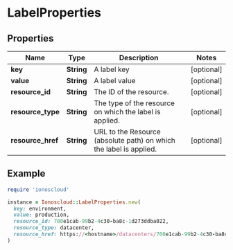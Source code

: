 # LabelProperties

## Properties

| Name | Type | Description | Notes |
| ---- | ---- | ----------- | ----- |
| **key** | **String** | A label key | [optional] |
| **value** | **String** | A label value | [optional] |
| **resource_id** | **String** | The ID of the resource. | [optional] |
| **resource_type** | **String** | The type of the resource on which the label is applied. | [optional] |
| **resource_href** | **String** | URL to the Resource (absolute path) on which the label is applied. | [optional] |

## Example

```ruby
require 'ionoscloud'

instance = Ionoscloud::LabelProperties.new(
  key: environment,
  value: production,
  resource_id: 700e1cab-99b2-4c30-ba8c-1d273ddba022,
  resource_type: datacenter,
  resource_href: https://<hostname>/datacenters/700e1cab-99b2-4c30-ba8c-1d273ddba022
)
```


